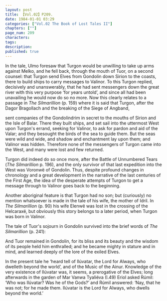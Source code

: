 ```yaml
---
layout: post
title: 【Vol.02】P209.
date: 1984-01-01 03:29
categories: ["Vol.02 The Book of Lost Tales II"]
chapters: [""]
page_num: 209
characters: 
tags: 
description: 
published: true
---
```


<p style="text-indent: 0;">
In the tale, Ulmo foresaw that Turgon would be unwilling to take up arms against Melko, and he fell back, through the mouth of Tuor, on a second counsel: that Turgon send Elves from Gondolin down Sirion to the coasts, there to build ships to carry messages to Valinor. To this Turgon replied, decisively and unanswerably, that he had sent messengers down the great river with this very purpose ‘for years untold’, and since all had been unavailing he would now do so no more. Now this clearly relates to a passage in <I>The Silmarillion</I> (p. 159) where it is said that Turgon, after the Dagor Bragollach and the breaking of the Siege of Angband,
</p>

sent companies of the Gondolindrim in secret to the mouths of Sirion and the Isle of Balar. There they built ships, and set sail into the uttermost West upon Turgon's errand, seeking for Valinor, to ask for pardon and aid of the Valar; and they besought the birds of the sea to guide them. But the seas were wild and wide, and shadow and enchantment lay upon them; and Valinor was hidden. Therefore none of the messengers of Turgon came into the West, and many were lost and few returned.

Turgon did indeed do so once more, after the Battle of Unnumbered Tears (<I>The Silmarillion</I> p. 196), and the only survivor of that last expedition into the West was Voronwë of Gondolin. Thus, despite profound changes in chronology and a great development in the narrative of the last centuries of the First Age, the idea of the desperate attempts of Turgon to get a message through to Valinor goes back to the beginning.

Another aboriginal feature is that Turgon had no son; but (curiously) no mention whatsoever is made in the tale of his wife, the mother of Idril. In <I>The Silmarillion</I> (p. 90) his wife Elenwë was lost in the crossing of the Helcaraxë, but obviously this story belongs to a later period, when Turgon was born in Valinor.

The tale of Tuor's sojourn in Gondolin survived into the brief words of <I>The Silmarillion</I> (p. 241):

And Tuor remained in Gondolin, for its bliss and its beauty and the wisdom of its people held him enthralled; and he became mighty in stature and in mind, and learned deeply of the lore of the exiled Elves.

In the present tale he ‘heard tell of Ilúvatar, the Lord for Always, who dwelleth beyond the world’, and of the Music of the Ainur. Knowledge of the very existence of Ilúvatar was, it seems, a prerogative of the Elves; long afterwards in the garden of Mar Vanwa Tyaliéva (I.49) Eriol asked Rúmil: ‘Who was Ilúvatar? Was he of the Gods?’ and Rúmil answered: ‘Nay, that he was not; for he made them. Ilúvatar is the Lord for Always, who dwells beyond the world.’

